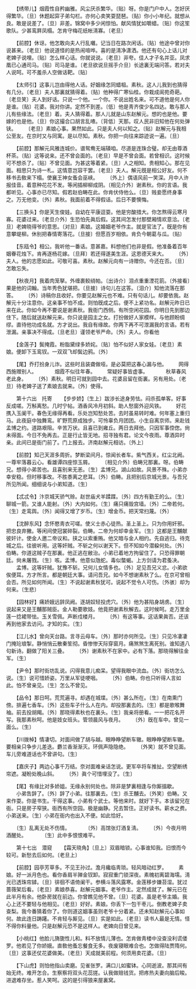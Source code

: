 <!-- { "loadSidebar": true } -->
　　【绣带儿】烟霞性自矜幽雅。风尘厌杀繁华。〔贴〕呀。你是门户中人。怎好厌得繁华。〔旦〕休题起穽子弟勾栏。亦何心卖笑耍琵琶。〔贴〕你小小年纪。就想从良。敢是说差了。〔旦〕非差。锦窝中多少闲惊怕。献风情犹如嚼蜡。〔贴〕你这笙歌队。少甚鸾屛凤榻。怎肯守梅花纸帐淸寡。〔老旦〕 

　　【前腔】休讶。他怎敢向夫人行乱囃。记当日在路次闲话。〔贴〕他途中曾对你说甚来。〔老旦〕他说道怪的是热闹喧哗。喜的是淸净潇洒。他还有句心上话儿对老婢子说哩。〔贴〕怎么样心话。你就说说。〔老旦〕非夸。佳人才子名并亚。凤求凰已心通司马。〔贴〕司马是谁。〔老旦欲说旦摇手介旦〕长途裏无端问答。若对夫人说呵。可不羞杀人空做话靶。〔贴〕 

　　【太师引】这事儿岂由得他人话。好姻缘怎同蜡柤。素秋。这人儿我到也猜得有几分。〔老旦〕夫人那裏就猜得着。〔贴〕他种得广寒仙桂。你栽成阆苑奇葩。〔老旦笑〕夫人到好话。只说一个他。一个你。不说出姓名来。可不道他是何人你是谁。〔贴〕花婆。我对你讲。定然不到差。〔低〕他是靑齐俊少名四达。敢与那人儿有些缘法。〔老旦〕着。夫人猜得着。那人儿就是山东赵解元。想的也是他。要嫁的也是他。〔旦〕你这撮合口胡言乱喳。〔背低〕天那。叹人民非旧知他在何处弹铗。 
　　〔老旦〕素娘心事。果然如此。只是夫人何以知之。〔贴〕赵解元与我相公至友。在京时又与同寓。是以尽知。素秋。你把一向往来踪迹说一遍。〔旦〕 

　　【前腔】那解元风雅连城价。谱鸳鸯无端辏咱。尽道是连珠合璧。却无由尊酒杯茶。〔贴〕这等说来。还不曾会面的。〔老旦〕早是不曾会面。若曾相识。这时候可不想杀了。〔贴〕不曾见面。为甚这等着紧。〔旦〕人之相知。贵相知心。那在见面。相思只为诗一札。这情意岂容干罢。〔老旦〕夫人。解元旣是相公好友。何不移书去敎来下榻。使襄王神女蚤会巫峡。 
　　〔外上〕偶语风前一笑深。月中人许报佳音。着意种花花不发。等闲插柳柳成阴。〔相见介外〕谢素秋。你的言语。我都听见。心事亦已尽知。假若赵伯畴在此。你肯伏侍他么。〔旦〕贱妾愿终身事之。万无他变。〔外〕素秋。我面前着不得假话。后日不要懊悔。 

　　【三换头】你是天生俊娃。自幼在平康逗耍。他是穷酸措大。你怎熬得云寒月寡。花婆过来。〔老旦介外〕生恐怕先眞后假。这其间怎发付那壁厢情欢意洽。〔老旦〕老婢晓得爷的意思。〔对旦〕素娘。这婚姻老爷作主。就是官法了。旣是你有意攀堤柳。休别把春情寄落花。〔旦接〕但愿百岁相依。肯负今朝葛与瓜。〔贴〕 

　　【东瓯令】相公。我听他一番话。意甚嘉。料想他们也非是假。他准备着百年姻眷花烛下。肯再逐杨花嫁。〔旦拜〕若还得遂美生涯。这恩德天来大。 
　　〔外〕夫人。他的志愿如此。可敬可喜。素秋。赵解元向有一诗赠你。今还在否。〔旦〕怎敢忘失。 

　　【秋夜月】我着肉笼拏。外缠裹鲛绡帕。〔出诗介〕泪点重重湮花箚。〔外接看〕果是他的词翰。当年秀色犹堪把。〔旦接〕诗句儿在这答。〔泪介〕知他流落在那答。 
　　〔外〕诗稿你且收好。你要见赵解元也不难。只有句话儿。却要依我。赵解元十分注意你。这亲事不怕不成。则怕旣成之后。便不上紧功名。赵解元昨日已来在此。你如今再不要说是谢素秋。我衙门西侧。有所空闲花园。你明日先到那边住下。随后就送赵解元来。你只说是园主之女。打扮做好人家模样。与他顾盼绸缪。直待他功成名就。方才说出。我自有缘故。你两下再不可泄漏我的言语。若有泄漏。亲事决不得成。〔旦老旦〕谨领老爷严命。〔外〕夫人。你看他 

　　【金莲子】鬓掩霞。粉脂黛绿多娇姹。〔贴〕怕不似好人家女娃。〔老旦〕素娘。便卸下玉鸾钗。一双双飞却鬓边鸦。〔外〕 

　　【尾】乔打扮身儿诈。这些时且装聋做哑。是必莫把这春心漏与他。 
　　网得西施赠别人。　　　　烟霞不似往年春。 
　　常疑好事皆虚事。　　　　秋草春风老此身。 
　　〔外〕素秋。明日可就到园中去。花婆且留在衙裏。另有用处。〔老旦〕待老婢子送了素娘去就来。〔外〕使得。 


　　第十六出　托寄 
　　【步步娇】〔生上〕跋涉长途身劳怯。闷杀孤单客。好事反成嗟。万斛离愁。几时宁帖。酒香风冷月初斜。助人愁窗外迎风铁。 
　　好花携入玉阑干。春色无缘得再看。乐处岂知愁处苦。去时虽易转时难。何年塞上重归马。此夜庭中独舞鸾。旷野荒原成独步。可怜辜负月团团。小生自离京师。来赴钱孟博之约。道路艰阻。辛苦万状。且喜已到雍丘。两日去拜他。只因军事倥偬。尙未得面。今日不免再去。正是行止皆无地。招寻独有君。论文今夜雨。尊酒异时亲。此间已是衙门前了。门上报去。济南赵解元相访。〔外上〕 

　　【前腔】知己天涯多周折。梦断梁间月。惊闻长者车。紫气西关。红尘北阙。一尊牢落暮云心。看雄谭四座惊玉屑。 
　　〔相见介外〕伯畴兄那裏。呀。伯畴兄。想得小弟苦也。且喜别来无恙。〔生〕孟博兄。湖山如故。风景不殊。小弟亦幸安稳。但时移事改。不胜黍离之悲耳。〔外〕伯畴。且把别后京城光景。与吾兄所见所闻。细细说与小弟知道。〔生〕 

　　【忒忒令】汴京城天骄气赊。赵世庙犬羊蹂蹀。〔外〕四方有勤王的么。〔生〕聊城一箭。又谁人能射。〔外〕大内如何。〔生〕痛只痛毁宫墙。〔外〕二帝若何。〔生〕走鸾舆。〔外〕闻得又增了岁币。〔生〕增金币。把天常扫蔑。〔外〕 

　　【沈醉东风】念怀愍靑衣可嗟。使义士赤心徒热。圣上圣上。只为你用奸邪。把忠良弃撇。等闲间使冠裳碎裂。伯畴。二帝为何却幸金军。〔生〕这都是王黼献彼奸计。使金人邀二帝议和。挟之以索重贿。他又暗与金人相约。先自逃归。待克城之后。往彼听用。这等奸贼。不斩之何以谢天下。但不知如今潜躱何处。〔外〕伯畴。你道这贼子在那裏。他正逃在敝治。小弟已着地方拘留住了。只恐得罪朝廷。尙未屠戮。〔生〕咳。孟博。他意似虺蛇。毒似螫蝎。上方剑请为君蚤决。 
　　孟博。这等奸贼。犹豫不斩。兄何儿女情多也。〔外〕足见吾兄义忿。小弟欲俟便耳。方才所言。都是朝廷大事。请问吾兄。如今不想谢素秋了么。在京可曾相会否。所见如何所闻。〔生〕不说起谢素秋犹可。说起不觉令人可伤。〔外骇〕却为何来。〔生悲〕 

　　【园林好】痛娇娥远辞凤阙。逐胡奴轻投虎穴。〔外〕他为甚陷身胡虏。〔生〕说起来又是王黼那贼臣。金人勒要歌妓。他竟把谢素秋解去。这时候呵。走万里金莲一捻裙带怯。玉关雪佩。声断戍楼月。 
　　〔外〕有这等事。这话果眞否。还该再到他家去访问。才知的实。〔生〕 

　　【江儿水】曾向天台路。言寻云母车。〔外〕那时亦何所见。〔生〕只见冷凄凄门掩玱琅掣。静悄悄云散秦笙彻。昏惨惨天际穿窗月。痛煞煞生离死别。谁知道八句新诗。翻做了阳关三叠。 
　　〔外〕谢素秋不在家中。必有下落。那晓得解往金军。〔生〕 

　　【尹令】那时街坊乱说。闪得我意儿痴呆。望得我眼中流血。〔外〕街坊怎么说。〔生〕说可惜娇姿。万里从军徒哽咽。 
　　〔外〕伯畴。你也只听得人言如此。怕不曾亲见。〔生〕怎么不曾见。 

　　【品令】那日呵。荒荒遍寻。却遇在城堞。〔外〕甚么所在。〔生〕在南熏门傍。排遍七香车。〔外〕这些车子什么人在内。却投那裏去的。〔生〕都是歌喉舞袖。前去投胡羯。〔外〕那晓得素秋也在裏头。〔生〕我亲将册看。一一把花名开写。我那素秋呵。他是妓女班头。管领晨风与夜月。 
　　〔外〕旣在车中。曾见一面么。〔生〕 

　　【川拨棹】情凄切。对面间做了胡与越。眼睁睁望断车辙。眼睁睁望断车辙。要相亲只争步儿差迭。麝兰香渐渐灭。环佩声隐隐绝。 
　　〔外笑〕就不曾见面。车儿旁难道话也不曾讲句。〔生〕 

　　【嘉庆子】两边心事千万结。奈对面难亲话怎说。更军卒将车推扯。空望断绣帘遮。凝盼处晚山斜。 
　　〔外〕眞个可惜埋没了。〔生〕 

　　【尾】有缘比对多娇姐。无缘永别何处也。除非是梦裏相逢与你厮搵歇。 
　　小弟吿辞了。〔外〕辞了小弟。往那裏去。〔生〕杀王黼去。〔外笑〕伯畴。又来作耍。你是书生。干得这事。小弟有个武士。等他来时。就好下手。本该留兄在衙。只是房子窄狭。衙西有所空园。极是幽静。兄去暂住。正好读书。薪水之费。小弟送来。〔生〕小弟在衙内也出入不便。如此恰好。 

　　〔生〕乱离无处不伤情。　　　　〔外〕高馆张灯酒复淸。 
　　〔外〕今夜月明酒醒处。　　　　〔生〕此中多恨恨难平。 

　　第十七出　潜窥 
　　【霜天晓角】〔旦上〕双眉暗锁。心事谁知我。旧恨而今较可。新愁去后如何。〔老旦上〕 

　　【前腔】园亭芳草多。不见王孙过。澹月纔临靑琐。轻风暗动红罗。 
　　素娘。好一派月色也。看你香肩半亸金钗卸。寂寂重门锁深夜。素魄初离碧海壖。淸光已透珠帘鏬。〔旦〕徘徊不语倚阑干。参横斗落风露寒。金莲移步嫌苔湿。犹过蔷薇架后看。〔老旦〕素娘恭喜。赵解元姻事。老爷作主。定然成就了。解元已在此半月有余。他卧房就在前边。你曾瞧见他不曾。〔旦〕花婆。虽是老爷主婚。我心上还不要轻与他相见。〔老旦〕好好。素娘。你丢下一包干枣儿。倒教老婢子卖查梨。我今番猜着你了。你则道这姻事虽则老爷十分着紧。还未知赵解元心事如何。故此连日踌躇。不肯轻与厮见。〔旦〕实是如此。〔老旦〕读书人最是无情。怪不得你料量他。只是赵解元恐不是这样人。老婢向日曾见来。 

　　【小桃红】他脸儿旖旎性儿和。料不放情儿薄也。怎肯做靑楼中没查没利谎偻罗。他若见了你娇娥。直敎他蚤忘餐食无多。夜废寝眼难合也。怎做得陆贾隋何。〔旦〕这事还仗花婆做美。〔老旦〕天成就美前程。何须用卖花婆。〔旦〕 

　　【下山虎】则怕他指山卖磨。见雀张罗。满口儿如蜜钵。心同逝波。那其间有始无终。难开怎合。生察察将双头花蕊搓。认我做赔钱货。把疼热夫妻向脑后睃。进退难存坐。惹人笑呵。这的是引得狼来屋裏窝。 
